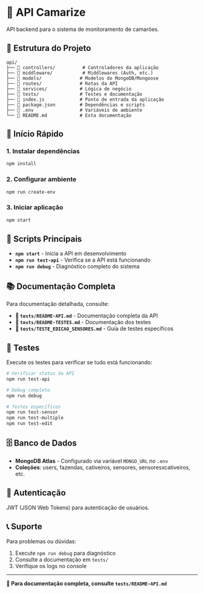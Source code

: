 # 🚀 API Camarize

API backend para o sistema de monitoramento de camarões.

## 📁 Estrutura do Projeto

```
api/
├── 📁 controllers/          # Controladores da aplicação
├── 📁 middleware/           # Middlewares (Auth, etc.)
├── 📁 models/              # Modelos do MongoDB/Mongoose
├── 📁 routes/              # Rotas da API
├── 📁 services/            # Lógica de negócio
├── 📁 tests/               # Testes e documentação
├── 📄 index.js             # Ponto de entrada da aplicação
├── 📄 package.json         # Dependências e scripts
├── 📄 .env                 # Variáveis de ambiente
└── 📄 README.md            # Esta documentação
```

## 🚀 Início Rápido

### 1. Instalar dependências
```bash
npm install
```

### 2. Configurar ambiente
```bash
npm run create-env
```

### 3. Iniciar aplicação
```bash
npm start
```

## 🔧 Scripts Principais

- **`npm start`** - Inicia a API em desenvolvimento
- **`npm run test-api`** - Verifica se a API está funcionando
- **`npm run debug`** - Diagnóstico completo do sistema

## 📚 Documentação Completa

Para documentação detalhada, consulte:
- **📄 `tests/README-API.md`** - Documentação completa da API
- **📄 `tests/README-TESTES.md`** - Documentação dos testes
- **📄 `tests/TESTE_EDICAO_SENSORES.md`** - Guia de testes específicos

## 🧪 Testes

Execute os testes para verificar se tudo está funcionando:

```bash
# Verificar status da API
npm run test-api

# Debug completo
npm run debug

# Testes específicos
npm run test-sensor
npm run test-multiple
npm run test-edit
```

## 🗄️ Banco de Dados

- **MongoDB Atlas** - Configurado via variável `MONGO_URL` no `.env`
- **Coleções**: users, fazendas, cativeiros, sensores, sensoresxcativeiros, etc.

## 🔐 Autenticação

JWT (JSON Web Tokens) para autenticação de usuários.

## 📞 Suporte

Para problemas ou dúvidas:
1. Execute `npm run debug` para diagnóstico
2. Consulte a documentação em `tests/`
3. Verifique os logs no console

---

**📖 Para documentação completa, consulte `tests/README-API.md`** 